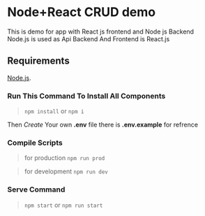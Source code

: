 # Node+React CRUD demo
This is demo for app with React js frontend and Node js Backend <br>
Node.js is used as Api Backend And Frontend is React.js
## Requirements
[Node.js](https://nodejs.org/en/download/).
### Run This Command To Install All Components
>`npm install` or `npm i`

Then *Create* Your own **.env** file there is **.env.example** for refrence
### Compile Scripts
>for production `npm run prod`

>for development `npm run dev`

### Serve Command
>`npm start` or `npm run start`
